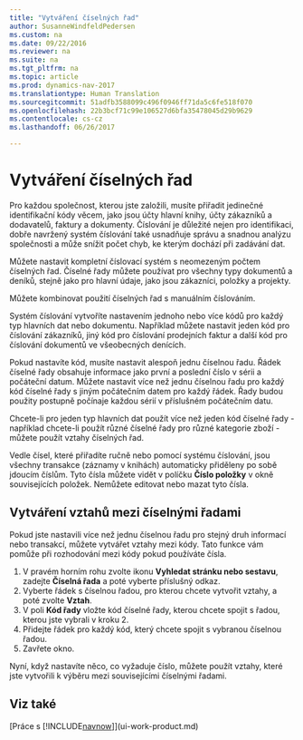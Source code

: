 ```yaml
---
title: "Vytváření číselných řad"
author: SusanneWindfeldPedersen
ms.custom: na
ms.date: 09/22/2016
ms.reviewer: na
ms.suite: na
ms.tgt_pltfrm: na
ms.topic: article
ms.prod: dynamics-nav-2017
ms.translationtype: Human Translation
ms.sourcegitcommit: 51adfb3588099c496f0946ff71da5c6fe518f070
ms.openlocfilehash: 22b3bcf71c99e106527d6bfa35478045d29b9629
ms.contentlocale: cs-cz
ms.lasthandoff: 06/26/2017

---
```


# <a name="create-number-series"></a>Vytváření číselných řad

Pro každou společnost, kterou jste založili, musíte přiřadit jedinečné identifikační kódy věcem, jako jsou účty hlavní knihy, účty zákazníků a dodavatelů, faktury a dokumenty. Číslování je důležité nejen pro identifikaci, dobře navržený systém číslování také usnadňuje správu a snadnou analýzu společnosti a může snížit počet chyb, ke kterým dochází při zadávání dat.

Můžete nastavit kompletní číslovací systém s neomezeným počtem číselných řad. Číselné řady můžete používat pro všechny typy dokumentů a deníků, stejně jako pro hlavní údaje, jako jsou zákazníci, položky a projekty.

Můžete kombinovat použití číselných řad s manuálním číslováním.

Systém číslování vytvoříte nastavením jednoho nebo více kódů pro každý typ hlavních dat nebo dokumentu. Například můžete nastavit jeden kód pro číslování zákazníků, jiný kód pro číslování prodejních faktur a další kód pro číslování dokumentů ve všeobecných denících.

Pokud nastavíte kód, musíte nastavit alespoň jednu číselnou řadu. Řádek číselné řady obsahuje informace jako první a poslední číslo v sérii a počáteční datum. Můžete nastavit více než jednu číselnou řadu pro každý kód číselné řady s jiným počátečním datem pro každý řádek. Řady budou použity postupně počínaje každou sérií v příslušném počátečním datu.

Chcete-li pro jeden typ hlavních dat použít více než jeden kód číselné řady - například chcete-li použít různé číselné řady pro různé kategorie zboží - můžete použít vztahy číselných řad.

Vedle čísel, které přiřadíte ručně nebo pomocí systému číslování, jsou všechny transakce (záznamy v knihách) automaticky přiděleny po sobě jdoucím číslům. Tyto čísla můžete vidět v políčku **Číslo položky** v okně souvisejících položek. Nemůžete editovat nebo mazat tyto čísla.

## <a name="to-create-relationships-between-number-series"></a>Vytváření vztahů mezi číselnými řadami
Pokud jste nastavili více než jednu číselnou řadu pro stejný druh informací nebo transakcí, můžete vytvářet vztahy mezi kódy. Tato funkce vám pomůže  při rozhodování mezi kódy pokud používáte čísla.

1. V pravém horním rohu zvolte ikonu **Vyhledat stránku nebo sestavu**, zadejte **Číselná řada** a poté vyberte příslušný odkaz.
2. Vyberte řádek s číselnou řadou, pro kterou chcete vytvořit vztahy, a poté zvolte **Vztah**.
3. V poli **Kód řady** vložte kód číselné řady, kterou chcete spojit s řadou, kterou jste vybrali v kroku 2.
4. Přidejte řádek pro každý kód, který chcete spojit s vybranou číselnou řadou.
5. Zavřete okno.

Nyní, když nastavíte něco, co vyžaduje číslo, můžete použít vztahy, které jste vytvořili k výběru mezi souvisejícími číselnými řadami.

## <a name="see-also"></a>Viz také
[Práce s [!INCLUDE[navnow](includes/navnow_md.md)]](ui-work-product.md)

